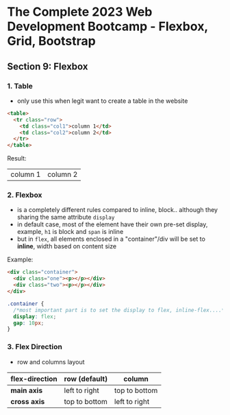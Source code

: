 # The Complete 2023 Web Development Bootcamp - Flexbox, Grid, Bootstrap

## Section 9: Flexbox

### 1. Table

- only use this when legit want to create a table in the website

```html
<table>
  <tr class="row">
    <td class="col1">column 1</td>
    <td class="col2">column 2</td>
  </tr>
</table>
```

Result:

<table>
  <tr class="row">
    <td class="col1">column 1</td>
    <td class="col2">column 2</td>
  </tr>
</table>

### 2. Flexbox

- is a completely different rules compared to inline, block.. although they sharing the same attribute `display`
- in default case, most of the element have their own pre-set display, example, `h1` is block and `span` is inline
- but in `flex`, all elements enclosed in a "container"/div will be set to **inline**, width based on content size

Example:

```html
<div class="container">
  <div class="one"><p></p></div>
  <div class="two"><p></p></div>
</div>
```

```css
.container {
  /*most important part is to set the display to flex, inline-flex....*/
  display: flex;
  gap: 10px;
}
```

### 3. Flex Direction

- row and columns layout

| **flex-direction** | row (default) | column        |
| ------------------ | ------------- | ------------- |
| **main axis**      | left to right | top to bottom |
| **cross axis**     | top to bottom | left to right |
